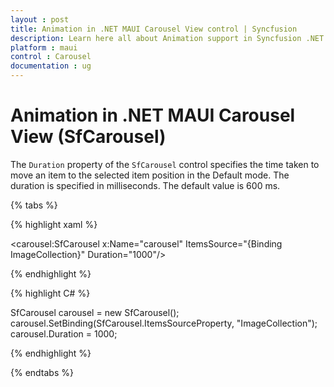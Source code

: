 ```yaml
---
layout : post
title: Animation in .NET MAUI Carousel View control | Syncfusion
description: Learn here all about Animation support in Syncfusion .NET MAUI Carousel View (SfCarousel) control and more.
platform : maui
control : Carousel
documentation : ug
---
```


# Animation in .NET MAUI Carousel View (SfCarousel)

The `Duration` property of the `SfCarousel` control specifies the time taken to move an item to the selected item position in the Default mode. The duration is specified in milliseconds. The default value is 600 ms.

{% tabs %}

{% highlight xaml %}

<carousel:SfCarousel x:Name="carousel"
                     ItemsSource="{Binding ImageCollection}"
                     Duration="1000"/>

{% endhighlight %}

{% highlight C# %}

SfCarousel carousel = new SfCarousel();
carousel.SetBinding(SfCarousel.ItemsSourceProperty, "ImageCollection");
carousel.Duration = 1000;

{% endhighlight %}

{% endtabs %}

